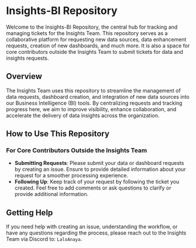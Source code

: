 # Insights-BI Repository

Welcome to the Insights-BI Repository, the central hub for tracking and managing tickets for the Insights Team. This repository serves as a collaborative platform for requesting new data sources, data enhancement requests, creation of new dashboards, and much more. It is also a space for core contributors outside the Insights Team to submit tickets for data and insights requests.

## Overview

The Insights Team uses this repository to streamline the management of data requests, dashboard creation, and integration of new data sources into our Business Intelligence (BI) tools. By centralizing requests and tracking progress here, we aim to improve visibility, enhance collaboration, and accelerate the delivery of data insights across the organization.

## How to Use This Repository

### For Core Contributors Outside the Insights Team

- **Submitting Requests**: Please submit your data or dashboard requests by creating an issue. Ensure to provide detailed information about your request for a smoother processing experience.
- **Following Up**: Keep track of your request by following the ticket you created. Feel free to add comments or ask questions to clarify or provide additional information.

## Getting Help

If you need help with creating an issue, understanding the workflow, or have any questions regarding the process, please reach out to the Insights Team via Discord to: `LaloAnaya`.